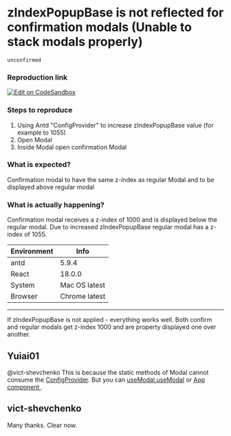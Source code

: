 # zIndexPopupBase is not reflected for confirmation modals (Unable to stack modals properly)

`unconfirmed`

### Reproduction link

[![Edit on CodeSandbox](https://codesandbox.io/static/img/play-codesandbox.svg)](https://codesandbox.io/s/basic-antd-5-9-4-forked-gg538x)

### Steps to reproduce

1. Using Antd "ConfigProvider" to increase zIndexPopupBase value (for example to 1055)
2. Open Modal
3. Inside Modal open confirmation Modal

### What is expected?

Confirmation modal to have the same z-index as regular Modal and to be displayed above regular modal

### What is actually happening?

Confirmation modal receives a z-index of 1000 and is displayed below the regular modal. Due to increased zIndexPopupBase regular modal has a z-index of 1055.

| Environment | Info          |
| ----------- | ------------- |
| antd        | 5.9.4         |
| React       | 18.0.0        |
| System      | Mac OS latest |
| Browser     | Chrome latest |

---

If zIndexPopupBase is not applied - everything works well. Both confirm and regular modals get z-index 1000 and are property displayed one over another.

<!-- generated by ant-design-issue-helper. DO NOT REMOVE -->

## Yuiai01

@vict-shevchenko This is because the static methods of Modal cannot consume the [ConfigProvider](https://ant.design/components/modal#why-i-can-not-access-context-redux-configprovider-localeprefixcls-in-modalxxx). But you can [useModal.useModal](https://ant.design/components/modal#modalusemodal) or [App component ](https://ant.design/components/app).

## vict-shevchenko

Many thanks. Clear now.
